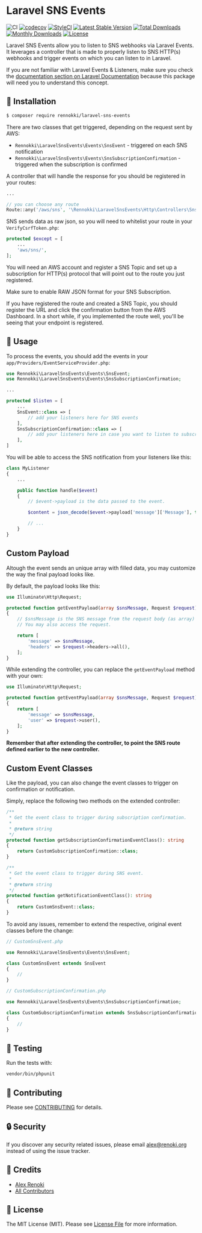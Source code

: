 Laravel SNS Events
==================

![CI](https://github.com/renoki-co/laravel-sns-events/workflows/CI/badge.svg?branch=master)
[![codecov](https://codecov.io/gh/renoki-co/laravel-sns-events/branch/master/graph/badge.svg)](https://codecov.io/gh/renoki-co/laravel-sns-events/branch/master)
[![StyleCI](https://github.styleci.io/repos/189254977/shield?branch=master)](https://github.styleci.io/repos/189254977)
[![Latest Stable Version](https://poser.pugx.org/rennokki/laravel-sns-events/v/stable)](https://packagist.org/packages/rennokki/laravel-sns-events)
[![Total Downloads](https://poser.pugx.org/rennokki/laravel-sns-events/downloads)](https://packagist.org/packages/rennokki/laravel-sns-events)
[![Monthly Downloads](https://poser.pugx.org/rennokki/laravel-sns-events/d/monthly)](https://packagist.org/packages/rennokki/laravel-sns-events)
[![License](https://poser.pugx.org/rennokki/laravel-sns-events/license)](https://packagist.org/packages/rennokki/laravel-sns-events)

Laravel SNS Events allow you to listen to SNS webhooks via Laravel Events. It leverages a controller that is made to properly listen to SNS HTTP(s) webhooks and trigger events on which you can listen to in Laravel.

If you are not familiar with Laravel Events & Listeners, make sure you check the [documentation section on Laravel Documentation](https://laravel.com/docs/master/events) because this package will need you to understand this concept.

## 🚀 Installation

```bash
$ composer require rennokki/laravel-sns-events
```

There are two classes that get triggered, depending on the request sent by AWS:

* `Rennokki\LaravelSnsEvents\Events\SnsEvent` - triggered on each SNS notification
* `Rennokki\LaravelSnsEvents\Events\SnsSubscriptionConfirmation` - triggered when the subscription is confirmed

A controller that will handle the response for you should be registered in your routes:

```php
...

// you can choose any route
Route::any('/aws/sns', '\Rennokki\LaravelSnsEvents\Http\Controllers\SnsController@handle');
```

SNS sends data as raw json, so you will need to whitelist your route in your `VerifyCsrfToken.php`:

```php
protected $except = [
    ...
    'aws/sns/',
];
```

You will need an AWS account and register a SNS Topic and set up a subscription for HTTP(s) protocol that will point out to the route you just registered.

Make sure to enable RAW JSON format for your SNS Subscription.

If you have registered the route and created a SNS Topic, you should register the URL and click the confirmation button from the AWS Dashboard. In a short while, if you implemented the route well, you'll be seeing that your endpoint is registered.

## 🙌 Usage

To process the events, you should add the events in your `app/Providers/EventServiceProvider.php`:

```php
use Rennokki\LaravelSnsEvents\Events\SnsEvent;
use Rennokki\LaravelSnsEvents\Events\SnsSubscriptionConfirmation;

...

protected $listen = [
    ...
    SnsEvent::class => [
        // add your listeners here for SNS events
    ],
    SnsSubscriptionConfirmation::class => [
        // add your listeners here in case you want to listen to subscription confirmation
    ],
]
```

You will be able to access the SNS notification from your listeners like this:

```php
class MyListener
{
    ...

    public function handle($event)
    {
        // $event->payload is the data passed to the event.

        $content = json_decode($event->payload['message']['Message'], true);

        // ...
    }
}
```

## Custom Payload

Altough the event sends an unique array with filled data, you may customize the way the final payload looks like.

By default, the payload looks like this:

```php
use Illuminate\Http\Request;

protected function getEventPayload(array $snsMessage, Request $request): array
{
    // $snsMessage is the SNS message from the request body (as array)
    // You may also access the request.

    return [
        'message' => $snsMessage,
        'headers' => $request->headers->all(),
    ];
}
```

While extending the controller, you can replace the `getEventPayload` method with your own:

```php
use Illuminate\Http\Request;

protected function getEventPayload(array $snsMessage, Request $request): array
{
    return [
        'message' => $snsMessage,
        'user' => $request->user(),
    ];
}
```

**Remember that after extending the controller, to point the SNS route defined earlier to the new controller.**

## Custom Event Classes

Like the payload, you can also change the event classes to trigger on confirmation or notification.

Simply, replace the following two methods on the extended controller:

```php
/**
 * Get the event class to trigger during subscription confirmation.
 *
 * @return string
 */
protected function getSubscriptionConfirmationEventClass(): string
{
    return CustomSubscriptionConfirmation::class;
}

/**
 * Get the event class to trigger during SNS event.
 *
 * @return string
 */
protected function getNotificationEventClass(): string
{
    return CustomSnsEvent::class;
}
```

To avoid any issues, remember to extend the respective, original event classes before the change:

```php
// CustomSnsEvent.php

use Rennokki\LaravelSnsEvents\Events\SnsEvent;

class CustomSnsEvent extends SnsEvent
{
    //
}
```

```php
// CustomSubscriptionConfirmation.php

use Rennokki\LaravelSnsEvents\Events\SnsSubscriptionConfirmation;

class CustomSubscriptionConfirmation extends SnsSubscriptionConfirmation
{
    //
}
```

## 🐛 Testing

Run the tests with:

``` bash
vendor/bin/phpunit
```

## 🤝 Contributing

Please see [CONTRIBUTING](CONTRIBUTING.md) for details.

## 🔒  Security

If you discover any security related issues, please email alex@renoki.org instead of using the issue tracker.

## 🎉 Credits

- [Alex Renoki](https://github.com/rennokki)
- [All Contributors](../../contributors)

## 📄 License

The MIT License (MIT). Please see [License File](LICENSE) for more information.
